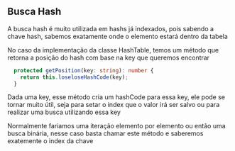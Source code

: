 ## Busca Hash

A busca hash é muito utilizada em hashs já indexados, pois sabendo a chave hash, sabemos exatamente onde o elemento estará dentro da tabela

No caso da implementação da classe HashTable, temos um método que retorna a posição do hash com base na key que queremos encontrar

```ts
  protected getPosition(key: string): number {
    return this.loseloseHashCode(key);
  }
```

Dada uma key, esse método cria um hashCode para essa key, ele pode se tornar muito útil, seja para setar o index que o valor irá ser salvo
ou para realizar uma busca utilizando essa key

Normalmente fariamos uma iteração elemento por elemento ou então uma busca binária, nesse caso basta chamar este método e saberemos exatemente o index da chave

